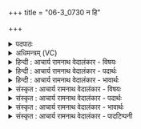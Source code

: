 +++
title = "06-3_0730 न हि"

+++
<details><summary>पदपाठः</summary>

न। हि। त्वा꣣। शूर। देवाः꣢। न। म꣡र्ता꣢꣯सः। दि꣡त्स꣢꣯न्तम्। भी꣣म꣢म्। न। गाम्। वा꣣र꣡य꣢न्ते। ७३०।
</details>

<details><summary>अधिमन्त्रम् (VC)</summary>

- इन्द्रः
- कुसीदी काण्वः
- गायत्री
- षड्जः
</details>

<details><summary>हिन्दी : आचार्य रामनाथ वेदालंकार - विषयः</summary>

अगले मन्त्र में परमेश्वर के दान का वर्णन है।
</details>

<details><summary>हिन्दी : आचार्य रामनाथ वेदालंकार - पदार्थः</summary>

पदार्थान्वयभाषाः -  हे (शूर) दानशूर परमात्मन् ! (दित्सन्तम्) जब आप किसी को भौतिक या दिव्य ऐश्वर्य देना चाहते हो, तब (त्वा) आपको (नहि) न तो (देवाः) चमकीले अग्नि, सूर्य, चन्द्र, विद्युत् आदि कोई जड़ पदार्थ और (न) न ही (मर्तासः) मनुष्य (वारयन्ते) रोक सकते हैं, (भीमं गां न) जैसे भंयकर दुर्दान्त विद्युत् रूप अग्नि को कोई नहीं रोक सकता ॥३॥ इस मन्त्र में उपमालङ्कार है ॥३॥
</details>

<details><summary>हिन्दी : आचार्य रामनाथ वेदालंकार - भावार्थः</summary>

भावार्थभाषाः -  जो कृपालु परमेश्वर सूर्यकिरण,पत्र,पुष्प,फल,वायु जल आदि वस्तुओं को और सत्य,न्याय,दया,उदारता आदि को बिना मूल्य के ही प्रदान करता है,उसकी सबको कृतज्ञता के साथ वन्दना करनी चाहिए ॥३॥
</details>

<details><summary>संस्कृत : आचार्य रामनाथ वेदालंकार - विषयः</summary>

अथ परमेश्वरस्य दानं वर्णयति।
</details>

<details><summary>संस्कृत : आचार्य रामनाथ वेदालंकार - पदार्थः</summary>

पदार्थान्वयभाषाः -  हे (शूर) दानशौण्ड परमात्मन् ! (दित्सन्तम्) भौतिकं दिव्यं चैश्वर्यं दातुमिच्छन्तम् (त्वा) त्वाम् (नहि) नैव (देवाः) दीप्यमानाः अग्निसूर्यचन्द्रविद्युदादयः, (न) नापि च (मर्तासः) मनुष्याः (वारयन्ते) निरोद्धुं शक्नुवन्ति। कथमिव ? (भीमं गां न) भयंकरं विद्युदग्निमिव। यथा दुर्दान्तं विद्युदग्निं केचिद् वारयितुं नोत्सहन्ते तद्वदित्यर्थः ॥३॥ अत्रोपमालङ्कारः ॥३॥
</details>

<details><summary>संस्कृत : आचार्य रामनाथ वेदालंकार - भावार्थः</summary>

भावार्थभाषाः -  यः कृपालुः परमेश्वरः सूर्यरश्मिपत्रपुष्पफलवायुवारिप्रभृतीनि वस्तूनि सत्यन्यायदयादाक्षिण्यादीनि च निःशुल्कमेव प्रयच्छति स सर्वैः कृतज्ञतया वन्दनीया ॥३॥
</details>

<details><summary>संस्कृत : आचार्य रामनाथ वेदालंकार - पादटिप्पनी</summary>

टिप्पणी:   ३.ऋ० ८।८१।३।
</details>